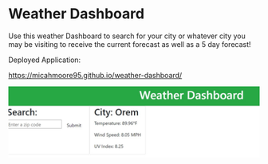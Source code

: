 # Weather Dashboard

Use this weather Dashboard to search for your city or whatever city you may be visiting to receive the current forecast as well as a 5 day forecast!

Deployed Application:

https://micahmoore95.github.io/weather-dashboard/

![Screenshort of Weather Dashboard](/assets/images/Screenshot-1.jpg)